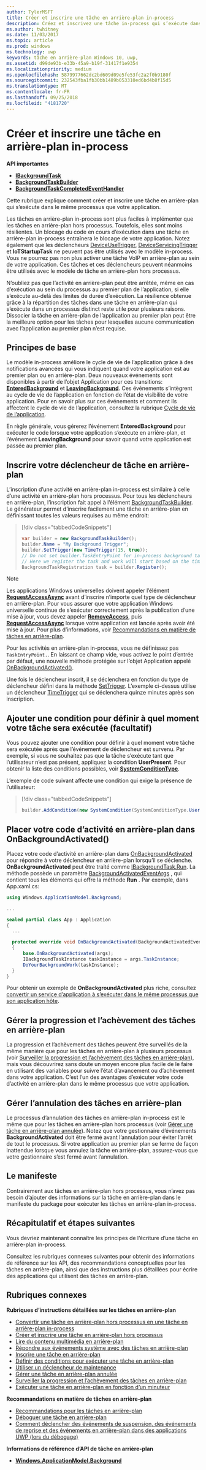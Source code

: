```yaml
---
author: TylerMSFT
title: Créer et inscrire une tâche en arrière-plan in-process
description: Créez et inscrivez une tâche in-process qui s’exécute dans le même processus que votre application au premier plan.
ms.author: twhitney
ms.date: 11/03/2017
ms.topic: article
ms.prod: windows
ms.technology: uwp
keywords: tâche en arrière-plan Windows 10, uwp,
ms.assetid: d99de93b-e33b-45a9-b19f-31417f1e9354
ms.localizationpriority: medium
ms.openlocfilehash: 5879977662dc2bd609d09e5fe53fc2a2f0b9180f
ms.sourcegitcommit: 232543fba1fb30bb1489b053310ed6bd4b8f15d5
ms.translationtype: MT
ms.contentlocale: fr-FR
ms.lasthandoff: 09/25/2018
ms.locfileid: "4181720"
---
```

# <a name="create-and-register-an-in-process-background-task"></a>Créer et inscrire une tâche en arrière-plan in-process

**API importantes**

-   [**IBackgroundTask**](https://msdn.microsoft.com/library/windows/apps/br224794)
-   [**BackgroundTaskBuilder**](https://msdn.microsoft.com/library/windows/apps/br224768)
-   [**BackgroundTaskCompletedEventHandler**](https://msdn.microsoft.com/library/windows/apps/br224781)

Cette rubrique explique comment créer et inscrire une tâche en arrière-plan qui s’exécute dans le même processus que votre application.

Les tâches en arrière-plan in-process sont plus faciles à implémenter que les tâches en arrière-plan hors processus. Toutefois, elles sont moins résilientes. Un blocage du code en cours d’exécution dans une tâche en arrière-plan in-process entraînera le blocage de votre application. Notez également que les déclencheurs [DeviceUseTrigger](https://msdn.microsoft.com/library/windows/apps/windows.applicationmodel.background.deviceusetrigger.aspx), [DeviceServicingTrigger](https://msdn.microsoft.com/library/windows/apps/windows.applicationmodel.background.deviceservicingtrigger.aspx) et **IoTStartupTask** ne peuvent pas être utilisés avec le modèle in-process. Vous ne pourrez pas non plus activer une tâche VoIP en arrière-plan au sein de votre application. Ces tâches et ces déclencheurs peuvent néanmoins être utilisés avec le modèle de tâche en arrière-plan hors processus.

N’oubliez pas que l’activité en arrière-plan peut être arrêtée, même en cas d’exécution au sein du processus au premier plan de l’application, si elle s’exécute au-delà des limites de durée d’exécution. La résilience obtenue grâce à la répartition des tâches dans une tâche en arrière-plan qui s’exécute dans un processus distinct reste utile pour plusieurs raisons. Dissocier la tâche en arrière-plan de l’application au premier plan peut être la meilleure option pour les tâches pour lesquelles aucune communication avec l’application au premier plan n’est requise.

## <a name="fundamentals"></a>Principes de base

Le modèle in-process améliore le cycle de vie de l’application grâce à des notifications avancées qui vous indiquent quand votre application est au premier plan ou en arrière-plan. Deux nouveaux événements sont disponibles à partir de l’objet Application pour ces transitions: [**EnteredBackground**](https://msdn.microsoft.com/library/windows/apps/Windows.ApplicationModel.Core.CoreApplication.EnteredBackground) et [**LeavingBackground**](https://msdn.microsoft.com/library/windows/apps/Windows.ApplicationModel.Core.CoreApplication.LeavingBackground). Ces événements s’intègrent au cycle de vie de l’application en fonction de l’état de visibilité de votre application. Pour en savoir plus sur ces événements et comment ils affectent le cycle de vie de l’application, consultez la rubrique [Cycle de vie de l’application](app-lifecycle.md).

En règle générale, vous gérerez l’événement **EnteredBackground** pour exécuter le code lorsque votre application s’exécute en arrière-plan, et l’événement **LeavingBackground** pour savoir quand votre application est passée au premier plan.

## <a name="register-your-background-task-trigger"></a>Inscrire votre déclencheur de tâche en arrière-plan

L’inscription d’une activité en arrière-plan in-process est similaire à celle d’une activité en arrière-plan hors processus. Pour tous les déclencheurs en arrière-plan, l’inscription fait appel à l’élément [BackgroundTaskBuilder](https://msdn.microsoft.com/library/windows/apps/windows.applicationmodel.background.backgroundtaskbuilder.aspx?f=255&MSPPError=-2147217396). Le générateur permet d’inscrire facilement une tâche en arrière-plan en définissant toutes les valeurs requises au même endroit:

> [!div class="tabbedCodeSnippets"]
> ```cs
> var builder = new BackgroundTaskBuilder();
> builder.Name = "My Background Trigger";
> builder.SetTrigger(new TimeTrigger(15, true));
> // Do not set builder.TaskEntryPoint for in-process background tasks
> // Here we register the task and work will start based on the time trigger.
> BackgroundTaskRegistration task = builder.Register();
> ```

> [!NOTE]
> Les applications Windows universelles doivent appeler l’élément [**RequestAccessAsync**](https://msdn.microsoft.com/library/windows/apps/hh700485) avant d’inscrire n’importe quel type de déclencheur en arrière-plan.
> Pour vous assurer que votre application Windows universelle continue de s’exécuter correctement après la publication d’une mise à jour, vous devez appeler [**RemoveAccess**](https://msdn.microsoft.com/library/windows/apps/hh700471), puis [**RequestAccessAsync**](https://msdn.microsoft.com/library/windows/apps/hh700485) lorsque votre application est lancée après avoir été mise à jour. Pour plus d’informations, voir [Recommandations en matière de tâches en arrière-plan](guidelines-for-background-tasks.md).

Pour les activités en arrière-plan in-process, vous ne définissez pas `TaskEntryPoint.`. En laissant ce champ vide, vous activez le point d’entrée par défaut, une nouvelle méthode protégée sur l’objet Application appelé [OnBackgroundActivated()](https://msdn.microsoft.com/library/windows/apps/windows.ui.xaml.application.onbackgroundactivated.aspx).

Une fois le déclencheur inscrit, il se déclenchera en fonction du type de déclencheur défini dans la méthode [SetTrigger](https://msdn.microsoft.com/library/windows/apps/windows.applicationmodel.background.backgroundtaskbuilder.settrigger.aspx). L’exemple ci-dessus utilise un déclencheur [TimeTrigger](https://msdn.microsoft.com/library/windows/apps/windows.applicationmodel.background.timetrigger.aspx) qui se déclenchera quinze minutes après son inscription.

## <a name="add-a-condition-to-control-when-your-task-will-run-optional"></a>Ajouter une condition pour définir à quel moment votre tâche sera exécutée (facultatif)

Vous pouvez ajouter une condition pour définir à quel moment votre tâche sera exécutée après que l’événement de déclencheur est survenu. Par exemple, si vous ne souhaitez pas que la tâche s’exécute tant que l’utilisateur n’est pas présent, appliquez la condition **UserPresent**. Pour obtenir la liste des conditions possibles, voir [**SystemConditionType**](https://msdn.microsoft.com/library/windows/apps/br224835).

L’exemple de code suivant affecte une condition qui exige la présence de l’utilisateur:

> [!div class="tabbedCodeSnippets"]
> ```cs
> builder.AddCondition(new SystemCondition(SystemConditionType.UserPresent));
> ```

## <a name="place-your-background-activity-code-in-onbackgroundactivated"></a>Placer votre code d’activité en arrière-plan dans OnBackgroundActivated()

Placez votre code d’activité en arrière-plan dans [OnBackgroundActivated](https://msdn.microsoft.com/library/windows/apps/windows.ui.xaml.application.onbackgroundactivated.aspx) pour répondre à votre déclencheur en arrière-plan lorsqu’il se déclenche. **OnBackgroundActivated** peut être traité comme [IBackgroundTask.Run](https://msdn.microsoft.com/library/windows/apps/windows.applicationmodel.background.ibackgroundtask.run.aspx?f=255&MSPPError=-2147217396). La méthode possède un paramètre [BackgroundActivatedEventArgs](https://msdn.microsoft.com/library/windows/apps/windows.applicationmodel.activation.backgroundactivatedeventargs.aspx) , qui contient tous les éléments qui offre la méthode **Run** . Par exemple, dans App.xaml.cs:

``` cs
using Windows.ApplicationModel.Background;

...

sealed partial class App : Application
{
  ...

  protected override void OnBackgroundActivated(BackgroundActivatedEventArgs args)
  {
      base.OnBackgroundActivated(args);
      IBackgroundTaskInstance taskInstance = args.TaskInstance;
      DoYourBackgroundWork(taskInstance);  
  }
}
```

Pour obtenir un exemple de **OnBackgroundActivated** plus riche, consultez [convertir un service d’application à s’exécuter dans le même processus que son application hôte](convert-app-service-in-process.md).

## <a name="handle-background-task-progress-and-completion"></a>Gérer la progression et l’achèvement des tâches en arrière-plan

La progression et l’achèvement des tâches peuvent être surveillés de la même manière que pour les tâches en arrière-plan à plusieurs processus (voir [Surveiller la progression et l’achèvement des tâches en arrière-plan](monitor-background-task-progress-and-completion.md)), mais vous découvrirez sans doute un moyen encore plus facile de le faire en utilisant des variables pour suivre l’état d’avancement ou d’achèvement dans votre application. C’est l’un des avantages d’exécuter votre code d’activité en arrière-plan dans le même processus que votre application.

## <a name="handle-background-task-cancellation"></a>Gérer l’annulation des tâches en arrière-plan

Le processus d’annulation des tâches en arrière-plan in-process est le même que pour les tâches en arrière-plan hors processus (voir [Gérer une tâche en arrière-plan annulée](handle-a-cancelled-background-task.md)). Notez que votre gestionnaire d’événements **BackgroundActivated** doit être fermé avant l’annulation pour éviter l’arrêt de tout le processus. Si votre application au premier plan se ferme de façon inattendue lorsque vous annulez la tâche en arrière-plan, assurez-vous que votre gestionnaire s’est fermé avant l’annulation.

## <a name="the-manifest"></a>Le manifeste

Contrairement aux tâches en arrière-plan hors processus, vous n’avez pas besoin d’ajouter des informations sur la tâche en arrière-plan dans le manifeste du package pour exécuter les tâches en arrière-plan in-process.

## <a name="summary-and-next-steps"></a>Récapitulatif et étapes suivantes

Vous devriez maintenant connaître les principes de l’écriture d’une tâche en arrière-plan in-process.

Consultez les rubriques connexes suivantes pour obtenir des informations de référence sur les API, des recommandations conceptuelles pour les tâches en arrière-plan, ainsi que des instructions plus détaillées pour écrire des applications qui utilisent des tâches en arrière-plan.

## <a name="related-topics"></a>Rubriques connexes

**Rubriques d’instructions détaillées sur les tâches en arrière-plan**

* [Convertir une tâche en arrière-plan hors processus en une tâche en arrière-plan in-process](convert-out-of-process-background-task.md)
* [Créer et inscrire une tâche en arrière-plan hors processus](create-and-register-a-background-task.md)
* [Lire du contenu multimédia en arrière-plan](https://msdn.microsoft.com/windows/uwp/audio-video-camera/background-audio)
* [Répondre aux événements système avec des tâches en arrière-plan](respond-to-system-events-with-background-tasks.md)
* [Inscrire une tâche en arrière-plan](register-a-background-task.md)
* [Définir des conditions pour exécuter une tâche en arrière-plan](set-conditions-for-running-a-background-task.md)
* [Utiliser un déclencheur de maintenance](use-a-maintenance-trigger.md)
* [Gérer une tâche en arrière-plan annulée](handle-a-cancelled-background-task.md)
* [Surveiller la progression et l’achèvement des tâches en arrière-plan](monitor-background-task-progress-and-completion.md)
* [Exécuter une tâche en arrière-plan en fonction d’un minuteur](run-a-background-task-on-a-timer-.md)

**Recommandations en matière de tâches en arrière-plan**

* [Recommandations pour les tâches en arrière-plan](guidelines-for-background-tasks.md)
* [Déboguer une tâche en arrière-plan](debug-a-background-task.md)
* [Comment déclencher des événements de suspension, des événements de reprise et des événements en arrière-plan dans des applications UWP (lors du débogage)](http://go.microsoft.com/fwlink/p/?linkid=254345)

**Informations de référence d’API de tâche en arrière-plan**

* [**Windows.ApplicationModel.Background**](https://msdn.microsoft.com/library/windows/apps/br224847)
